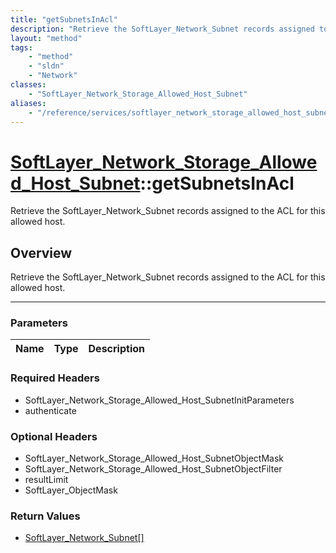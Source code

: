 ```yaml
---
title: "getSubnetsInAcl"
description: "Retrieve the SoftLayer_Network_Subnet records assigned to the ACL for this allowed host."
layout: "method"
tags:
    - "method"
    - "sldn"
    - "Network"
classes:
    - "SoftLayer_Network_Storage_Allowed_Host_Subnet"
aliases:
    - "/reference/services/softlayer_network_storage_allowed_host_subnet/getSubnetsInAcl"
---
```

# [SoftLayer_Network_Storage_Allowed_Host_Subnet](/reference/services/SoftLayer_Network_Storage_Allowed_Host_Subnet)::getSubnetsInAcl


Retrieve the SoftLayer_Network_Subnet records assigned to the ACL for this allowed host.


## Overview 
Retrieve the SoftLayer_Network_Subnet records assigned to the ACL for this allowed host.

-----

### Parameters 
|Name | Type | Description |
| --- | --- | --- |


### Required Headers
* SoftLayer_Network_Storage_Allowed_Host_SubnetInitParameters
* authenticate


### Optional Headers
* SoftLayer_Network_Storage_Allowed_Host_SubnetObjectMask
* SoftLayer_Network_Storage_Allowed_Host_SubnetObjectFilter
* resultLimit
* SoftLayer_ObjectMask

### Return Values
* <a href='/reference/datatypes/SoftLayer_Network_Subnet'>SoftLayer_Network_Subnet[] </a>




